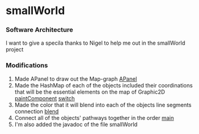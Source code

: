 # smallWorld
### Software Architecture
I want to give a specila thanks to Nigel to help me out in the smallWorld project

### Modifications
1. Made APanel to draw out the Map-graph
[APanel](https://github.com/DolaPham97/smallWorld/blob/master/APpanel.java#L18)
2. Made the HashMap of each of the objects included their coordinations that will be the essential elements on the map of Graphic2D
[paintComponent](https://github.com/DolaPham97/smallWorld/blob/master/APpanel.java#L24)
[switch](https://github.com/DolaPham97/smallWorld/blob/master/APpanel.java#L46)
3. Made the color that it will blend into each of the objects line segments connection
[blend](https://github.com/DolaPham97/smallWorld/blob/master/APpanel.java#L108)
4. Connect all of the objects' pathways together in the order
[main](https://github.com/DolaPham97/smallWorld/blob/master/AllPaths.java#L42)
5. I'm also added the javadoc of the file smallWorld
